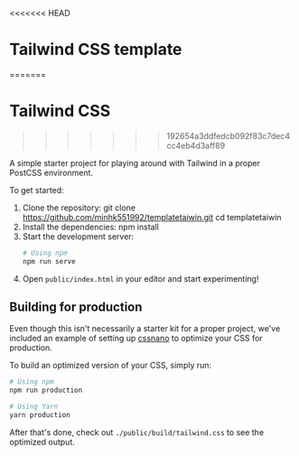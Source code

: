 <<<<<<< HEAD
# Tailwind CSS template
=======
# Tailwind CSS
>>>>>>> 192654a3ddfedcb092f83c7dec4cc4eb4d3aff89

A simple starter project for playing around with Tailwind in a proper PostCSS environment.

To get started:

1. Clone the repository:
   git clone https://github.com/minhk551992/templatetaiwin.git 
   cd templatetaiwin 
2. Install the dependencies:
   npm install
3. Start the development server:
   ```bash
   # Using npm
   npm run serve
   ```
4. Open `public/index.html` in your editor and start experimenting!

## Building for production

Even though this isn't necessarily a starter kit for a proper project, we've included an example of setting up [cssnano](https://cssnano.co/) to optimize your CSS for production.

To build an optimized version of your CSS, simply run:

```bash
# Using npm
npm run production

# Using Yarn
yarn production
```

After that's done, check out `./public/build/tailwind.css` to see the optimized output.
